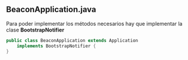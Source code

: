 ## BeaconApplication.java

Para poder implementar los métodos necesarios hay que implementar la clase <strong>BootstrapNotifier</strong>

```java
public class BeaconApplication extends Application 
	implements BootstrapNotifier {
}
```

